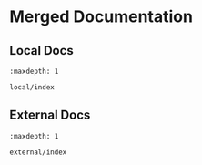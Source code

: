 # Merged Documentation

## Local Docs

```{toctree}
:maxdepth: 1

local/index

```

## External Docs

```{toctree}
:maxdepth: 1

external/index

```
